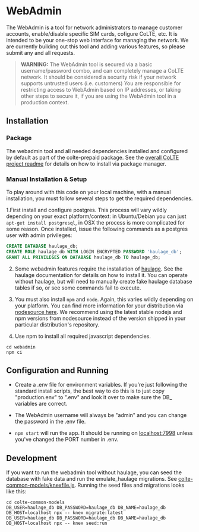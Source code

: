 # WebAdmin

The WebAdmin is a tool for network administrators to manage customer accounts,
enable/disable specific SIM cards, cofigure CoLTE, etc. It is intended to be
your one-stop web interface for managing the network. We are currently building
out this tool and adding various features, so please submit any and all
requests.

> **WARNING:** The WebAdmin tool is secured via a basic username/password combo,
> and can completely manage a CoLTE network. It should be considered a security
> risk if your network supports untrusted users (i.e. customers) You are
> responsible for restricting access to WebAdmin based on IP addresses, or
> taking other steps to secure it, if you are using the WebAdmin tool in a
> production context.

## Installation

### Package
The webadmin tool and all needed dependencies installed and configured by
default as part of the colte-prepaid package. See the [overall CoLTE project
readme](../README.md) for details on how to install via package manager.

### Manual Installation & Setup

To play around with this code on your local machine, with a manual installation,
you must follow several steps to get the required dependencies.

1.First install and configure postgres. This process will vary wildly depending on your
  exact platform/context: in Ubuntu/Debian you can just `apt-get install
  postgresql`, in OSX the process is more complicated for some reason. Once
  installed, issue the following commands as a postgres user with admin
  privileges:
  ```sql
  CREATE DATABASE haulage_db;
  CREATE ROLE haulage_db WITH LOGIN ENCRYPTED PASSWORD 'haulage_db';
  GRANT ALL PRIVILEGES ON DATABASE haulage_db TO haulage_db;
  ```

2. Some webadmin features require the installation of
  [haulage](https://github.com/uw-ictd/haulage/). See the haulage documentation
  for details on how to install it. You can operate without haulage, but will
  need to manually create fake haulage database tables if so, or see some
  commands fail to execute.

3. You must also install `npm` and `node`. Again, this varies wildly depending
  on your platform. You can find more information for your distribution via
  [nodesource here](https://github.com/nodesource/distributions). We recommend
  using the latest stable nodejs and npm versions from nodesource instead of the
  version shipped in your particular distribution's repository.

4. Use npm to install all required javascript dependencies.

  ```shell
  cd webadmin
  npm ci
  ```

## Configuration and Running

- Create a .env file for environment variables. If you're just following the
  standard install scripts, the best way to do this is to just copy
  "production.env" to ".env" and look it over to make sure the DB_ variables
  are correct.

- The WebAdmin username will always be "admin" and you can change the password
  in the .env file.

- `npm start` will run the app. It should be running on
  [localhost:7998](http://localhost:7998/) unless you've changed the PORT number
  in .env.

## Development

If you want to run the webadmin tool without haulage, you can seed the database
with fake data and run the emulate_haulage migrations. See
[colte-common-models/knexfile.js](../colte-common-models/knexfile.js). Running
the seed files and migrations looks like this:

```shell
cd colte-common-models
DB_USER=haulage_db DB_PASSWORD=haulage_db DB_NAME=haulage_db DB_HOST=localhost npx -- knex migrate:latest
DB_USER=haulage_db DB_PASSWORD=haulage_db DB_NAME=haulage_db DB_HOST=localhost npx -- knex seed:run
```
